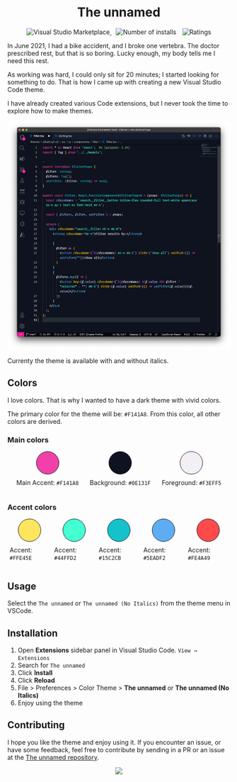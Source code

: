 <h1 align="center">The unnamed</h1>

<p align="center">
  <a href="https://marketplace.visualstudio.com/items?itemName=eliostruyf.vscode-unnamed-theme" title="Check it out on the Visual Studio Marketplace">
    <img src="https://vsmarketplacebadge.apphb.com/version/eliostruyf.vscode-unnamed-theme.svg" alt="Visual Studio Marketplace" style="display: inline-block" />
  </a>

  <img src="https://vsmarketplacebadge.apphb.com/installs/eliostruyf.vscode-unnamed-theme.svg" alt="Number of installs"  style="display: inline-block;margin-left:10px" />
  
  <img src="https://vsmarketplacebadge.apphb.com/rating/eliostruyf.vscode-unnamed-theme.svg" alt="Ratings" style="display: inline-block;margin-left:10px" />
</p>

In June 2021, I had a bike accident, and I broke one vertebra. The doctor prescribed rest, but that is so boring. Lucky enough, my body tells me I need this rest. 

As working was hard, I could only sit for 20 minutes; I started looking for something to do. That is how I came up with creating a new Visual Studio Code theme.

I have already created various Code extensions, but I never took the time to explore how to make themes.

![](./assets/sample.png)

Currenty the theme is available with and without italics.

## Colors

I love colors. That is why I wanted to have a dark theme with vivid colors. 

The primary color for the theme will be: `#F141A8`. From this color, all other colors are derived.

### Main colors

<div style="display: flex; justify-content: space-evenly; width: 100%">
  <div style="margin: 0 5px;">
    <div style="border-radius: 50%; width: 50px; height: 50px; background: #F141A8; margin: 0 auto; border: 1px solid #0E131F;"></div>
    <p style="margin-top: 10px">Main Accent: <code>#F141A8</code>
  </div>
  <div style="margin: 0 5px;">
    <div style="border-radius: 50%; width: 50px; height: 50px; background: #0E131F; margin: 0 auto; border: 1px solid #0E131F;"></div>
    <p style="margin-top: 10px">Background: <code>#0E131F</code>
  </div>
  <div style="margin: 0 5px;">
    <div style="border-radius: 50%; width: 50px; height: 50px; background: #F3EFF5; margin: 0 auto; border: 1px solid #0E131F;"></div>
    <p style="margin-top: 10px">Foreground: <code>#F3EFF5</code>
  </div>
</div>

### Accent colors

<div style="display: flex; justify-content: space-evenly; width: 100%">
  <div style="margin: 0 5px;">
    <div style="border-radius: 50%; width: 50px; height: 50px; background: #FFE45E; margin: 0 auto; border: 1px solid #0E131F;"></div>
    <p style="margin-top: 10px">Accent: <code>#FFE45E</code>
  </div>
  <div style="margin: 0 5px;">
    <div style="border-radius: 50%; width: 50px; height: 50px; background: #44FFD2; margin: 0 auto; border: 1px solid #0E131F;"></div>
    <p style="margin-top: 10px">Accent: <code>#44FFD2</code>
  </div>
  <div style="margin: 0 5px;">
    <div style="border-radius: 50%; width: 50px; height: 50px; background: #15C2CB; margin: 0 auto; border: 1px solid #0E131F;"></div>
    <p style="margin-top: 10px">Accent: <code>#15C2CB</code>
  </div>
  <div style="margin: 0 5px;">
    <div style="border-radius: 50%; width: 50px; height: 50px; background: #5EADF2; margin: 0 auto; border: 1px solid #0E131F;"></div>
    <p style="margin-top: 10px">Accent: <code>#5EADF2</code>
  </div>
  <div style="margin: 0 5px;">
    <div style="border-radius: 50%; width: 50px; height: 50px; background: #FE4A49; margin: 0 auto; border: 1px solid #0E131F;"></div>
    <p style="margin-top: 10px">Accent: <code>#FE4A49</code>
  </div>
</div>

## Usage

Select the `The unnamed` or `The unnamed (No Italics)` from the theme menu in VSCode.

## Installation

1. Open **Extensions** sidebar panel in Visual Studio Code. `View → Extensions`
1. Search for `The unnamed`
1. Click **Install**
1. Click **Reload**
1. File > Preferences > Color Theme > **The unnamed** or **The unnamed (No Italics)**
1. Enjoy using the theme

## Contributing

I hope you like the theme and enjoy using it. If you encounter an issue, or have some feedback, feel free to contribute by sending in a PR or an issue at the [The unnamed repository](https://github.com/estruyf/vscode-unnamed-theme).

<p align="center">
  <a href="#">
      <img src="https://estruyf-github.azurewebsites.net/api/VisitorHit?user=estruyf&repo=vscode-unnamed-theme&countColor=%23F141A8&labelColor=%230E131F" />
   </a>
</p>
